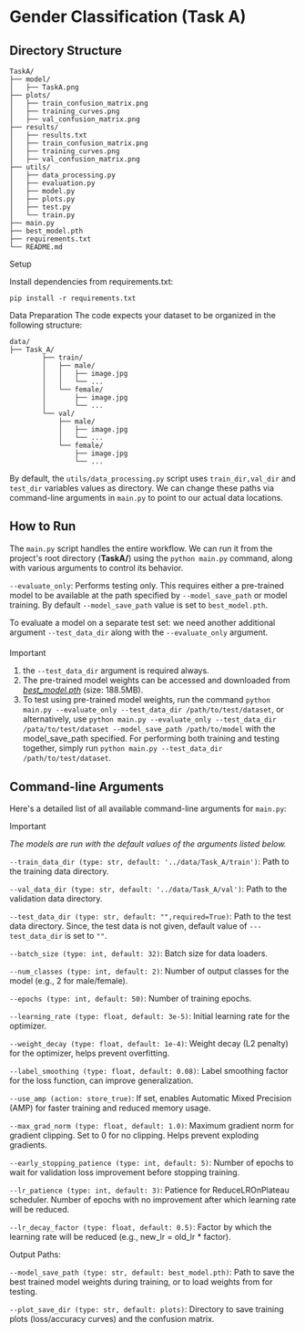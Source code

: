 # Gender Classification (Task A)


## Directory Structure
```
TaskA/
├── model/
│   ├── TaskA.png    
├── plots/
│   ├── train_confusion_matrix.png
│   ├── training_curves.png
│   ├── val_confusion_matrix.png  
├── results/
│   ├── results.txt    
│   ├── train_confusion_matrix.png
│   ├── training_curves.png
│   ├── val_confusion_matrix.png  
├── utils/
│   ├── data_processing.py     
│   ├── evaluation.py                 
│   ├── model.py               
│   ├── plots.py        
│   ├── test.py  
│   └── train.py             
├── main.py  
├── best_model.pth                   
├── requirements.txt           
└── README.md                 
```

Setup

Install dependencies from requirements.txt:

```pip install -r requirements.txt```

Data Preparation
The code expects your dataset to be organized in the following structure:
```
data/
├── Task_A/
        ├── train/
        │   ├── male/
        │   │   ├── image.jpg
        │   │   └── ...
        │   └── female/
        │       ├── image.jpg
        │       └── ...
        └── val/
            ├── male/
            │   ├── image.jpg
            │   └── ...
            └── female/
                ├── image.jpg
                └── ...
```
By default, the ```utils/data_processing.py``` script uses ```train_dir,val_dir``` and ```test_dir``` variables values as directory. We can change these paths via command-line arguments in ```main.py``` to point to our actual data locations.

## How to Run
The ```main.py``` script handles the entire workflow. We can run it from the project's root directory (**TaskA/**) using the ```python main.py``` command, along with various arguments to control its behavior.

```--evaluate_only```: Performs testing only. This requires either a pre-trained model to be available at the path specified by ```--model_save_path``` or model training. By default ```--model_save_path``` value is set to ```best_model.pth```.

To evaluate a model on a separate test set: we need another additional argument ```--test_data_dir``` along with the ```--evaluate_only``` argument.

#### 
> [!IMPORTANT]
> 1. the ```--test_data_dir``` argument is required always. <br/>
> 2. The pre-trained model weights can be accessed and downloaded from [*best_model.pth*](https://drive.google.com/file/d/1mB9Lqozewq4QgigvqeLhURdgIKyrKcZD/view?usp=sharing) (size: 188.5MB). <br/>
> 3. To test using pre-trained model weights, run the command ```python main.py --evaluate_only --test_data_dir /path/to/test/dataset```, or alternatively, use ```python main.py --evaluate_only --test_data_dir /pata/to/test/dataset --model_save_path /path/to/model``` with the model_save_path specified. For performing both training and testing together, simply run ```python main.py --test_data_dir /path/to/test/dataset```.

## Command-line Arguments
Here's a detailed list of all available command-line arguments for ```main.py```:

> [!IMPORTANT]
> *The models are run with the default values of the arguments listed below.*

```--train_data_dir (type: str, default: '../data/Task_A/train')```: Path to the training data directory.

```--val_data_dir (type: str, default: '../data/Task_A/val')```: Path to the validation data directory.

```--test_data_dir (type: str, default: "",required=True)```: Path to the test data directory. Since, the test data is not given, default value of ```---test_data_dir``` is set to ```""```.

```--batch_size (type: int, default: 32)```: Batch size for data loaders.

```--num_classes (type: int, default: 2)```: Number of output classes for the model (e.g., 2 for male/female).

```--epochs (type: int, default: 50)```: Number of training epochs.

```--learning_rate (type: float, default: 3e-5)```: Initial learning rate for the optimizer.

```--weight_decay (type: float, default: 1e-4)```: Weight decay (L2 penalty) for the optimizer, helps prevent overfitting.

```--label_smoothing (type: float, default: 0.08)```: Label smoothing factor for the loss function, can improve generalization.

```--use_amp (action: store_true)```: If set, enables Automatic Mixed Precision (AMP) for faster training and reduced memory usage.

```--max_grad_norm (type: float, default: 1.0)```: Maximum gradient norm for gradient clipping. Set to 0 for no clipping. Helps prevent exploding gradients.

```--early_stopping_patience (type: int, default: 5)```: Number of epochs to wait for validation loss improvement before stopping training.

```--lr_patience (type: int, default: 3)```: Patience for ReduceLROnPlateau scheduler. Number of epochs with no improvement after which learning rate will be reduced.

```--lr_decay_factor (type: float, default: 0.5)```: Factor by which the learning rate will be reduced (e.g., new_lr = old_lr * factor).

Output Paths:

```--model_save_path (type: str, default: best_model.pth)```: Path to save the best trained model weights during training, or to load weights from for testing.

```--plot_save_dir (type: str, default: plots)```: Directory to save training plots (loss/accuracy curves) and the confusion matrix.


